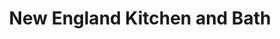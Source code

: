 ---
title: "New England Kitchen and Bath"
url: /glastonbury/new-england-kitchen-and-bath/
shop: Küchen
---